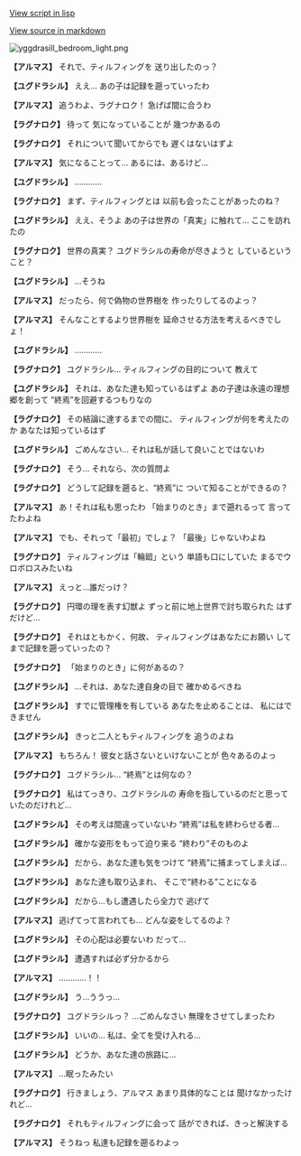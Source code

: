 [View script in lisp](../scripts/210101030.txt)

[View source in markdown](210101030.md)

![yggdrasill_bedroom_light.png](../images/backgrounds/yggdrasill_bedroom_light.png)

**【アルマス】**
それで、ティルフィングを
送り出したのっ？

**【ユグドラシル】**
ええ…
あの子は記録を遡っていったわ

**【アルマス】**
追うわよ、ラグナロク！
急げば間に合うわ

**【ラグナロク】**
待って
気になっていることが
幾つかあるの

**【ラグナロク】**
それについて聞いてからでも
遅くはないはずよ

**【アルマス】**
気になることって…
あるには、あるけど…

**【ユグドラシル】**
…………

**【ラグナロク】**
まず、ティルフィングとは
以前も会ったことがあったのね？

**【ユグドラシル】**
ええ、そうよ
あの子は世界の「真実」に触れて…
ここを訪れたの

**【ラグナロク】**
世界の真実？
ユグドラシルの寿命が尽きようと
しているということ？

**【ユグドラシル】**
…そうね

**【アルマス】**
だったら、何で偽物の世界樹を
作ったりしてるのよっ？

**【アルマス】**
そんなことするより世界樹を
延命させる方法を考えるべきでしょ！

**【ユグドラシル】**
…………

**【ラグナロク】**
ユグドラシル…
ティルフィングの目的について
教えて

**【ユグドラシル】**
それは、あなた達も知っているはずよ
あの子達は永遠の理想郷を創って
“終焉”を回避するつもりなの

**【ラグナロク】**
その結論に達するまでの間に、
ティルフィングが何を考えたのか
あなたは知っているはず

**【ユグドラシル】**
ごめんなさい…
それは私が話して良いことではないわ

**【ラグナロク】**
そう…
それなら、次の質問よ

**【ラグナロク】**
どうして記録を遡ると、“終焉”に
ついて知ることができるの？

**【アルマス】**
あ！それは私も思ったわ
「始まりのとき」まで遡れるって
言ってたわよね

**【アルマス】**
でも、それって「最初」でしょ？
「最後」じゃないわよね

**【ラグナロク】**
ティルフィングは「輪廻」という
単語も口にしていた
まるでウロボロスみたいね

**【アルマス】**
えっと…誰だっけ？

**【ラグナロク】**
円環の理を表す幻獣よ
ずっと前に地上世界で討ち取られた
はずだけど…

**【ラグナロク】**
それはともかく、何故、
ティルフィングはあなたにお願い
してまで記録を遡っていったの？

**【ラグナロク】**
「始まりのとき」に何があるの？

**【ユグドラシル】**
…それは、あなた達自身の目で
確かめるべきね

**【ユグドラシル】**
すでに管理権を有している
あなたを止めることは、
私にはできません

**【ユグドラシル】**
きっと二人ともティルフィングを
追うのよね

**【アルマス】**
もちろん！
彼女と話さないといけないことが
色々あるのよっ

**【ラグナロク】**
ユグドラシル…
“終焉”とは何なの？

**【ラグナロク】**
私はてっきり、ユグドラシルの
寿命を指しているのだと思って
いたのだけれど…

**【ユグドラシル】**
その考えは間違っていないわ
“終焉”は私を終わらせる者…

**【ユグドラシル】**
確かな姿形をもって迫り来る
“終わり”そのものよ

**【ユグドラシル】**
だから、あなた達も気をつけて
“終焉”に捕まってしまえば…

**【ユグドラシル】**
あなた達も取り込まれ、
そこで“終わる”ことになる

**【ユグドラシル】**
だから…もし遭遇したら全力で
逃げて

**【アルマス】**
逃げてって言われても…
どんな姿をしてるのよ？

**【ユグドラシル】**
その心配は必要ないわ
だって…

**【ユグドラシル】**
遭遇すれば必ず分かるから

**【アルマス】**
…………！！

**【ユグドラシル】**
う…ううっ…

**【ラグナロク】**
ユグドラシルっ？
…ごめんなさい
無理をさせてしまったわ

**【ユグドラシル】**
いいの…
私は、全てを受け入れる…

**【ユグドラシル】**
どうか、あなた達の旅路に…

**【アルマス】**
…眠ったみたい

**【ラグナロク】**
行きましょう、アルマス
あまり具体的なことは
聞けなかったけれど…

**【ラグナロク】**
それもティルフィングに会って
話ができれば、きっと解決する

**【アルマス】**
そうねっ
私達も記録を遡るわよっ